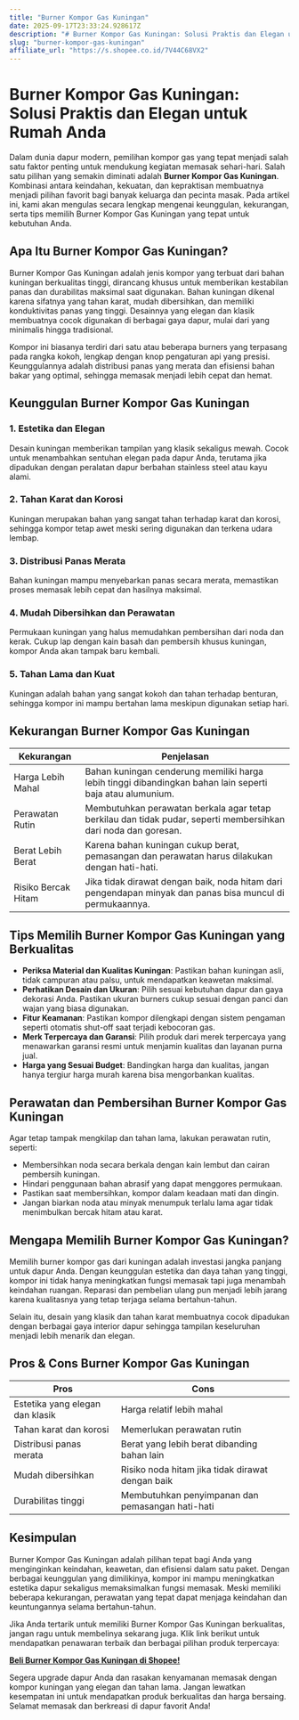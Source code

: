 ```yaml
---
title: "Burner Kompor Gas Kuningan"
date: 2025-09-17T23:33:24.928617Z
description: "# Burner Kompor Gas Kuningan: Solusi Praktis dan Elegan untuk Rumah Anda..."
slug: "burner-kompor-gas-kuningan"
affiliate_url: "https://s.shopee.co.id/7V44C68VX2"
---
```

# Burner Kompor Gas Kuningan: Solusi Praktis dan Elegan untuk Rumah Anda

Dalam dunia dapur modern, pemilihan kompor gas yang tepat menjadi salah satu faktor penting untuk mendukung kegiatan memasak sehari-hari. Salah satu pilihan yang semakin diminati adalah **Burner Kompor Gas Kuningan**. Kombinasi antara keindahan, kekuatan, dan kepraktisan membuatnya menjadi pilihan favorit bagi banyak keluarga dan pecinta masak. Pada artikel ini, kami akan mengulas secara lengkap mengenai keunggulan, kekurangan, serta tips memilih Burner Kompor Gas Kuningan yang tepat untuk kebutuhan Anda.

## Apa Itu Burner Kompor Gas Kuningan?

Burner Kompor Gas Kuningan adalah jenis kompor yang terbuat dari bahan kuningan berkualitas tinggi, dirancang khusus untuk memberikan kestabilan panas dan durabilitas maksimal saat digunakan. Bahan kuningan dikenal karena sifatnya yang tahan karat, mudah dibersihkan, dan memiliki konduktivitas panas yang tinggi. Desainnya yang elegan dan klasik membuatnya cocok digunakan di berbagai gaya dapur, mulai dari yang minimalis hingga tradisional.

Kompor ini biasanya terdiri dari satu atau beberapa burners yang terpasang pada rangka kokoh, lengkap dengan knop pengaturan api yang presisi. Keunggulannya adalah distribusi panas yang merata dan efisiensi bahan bakar yang optimal, sehingga memasak menjadi lebih cepat dan hemat.

## Keunggulan Burner Kompor Gas Kuningan

### 1. Estetika dan Elegan
Desain kuningan memberikan tampilan yang klasik sekaligus mewah. Cocok untuk menambahkan sentuhan elegan pada dapur Anda, terutama jika dipadukan dengan peralatan dapur berbahan stainless steel atau kayu alami.

### 2. Tahan Karat dan Korosi
Kuningan merupakan bahan yang sangat tahan terhadap karat dan korosi, sehingga kompor tetap awet meski sering digunakan dan terkena udara lembap.

### 3. Distribusi Panas Merata
Bahan kuningan mampu menyebarkan panas secara merata, memastikan proses memasak lebih cepat dan hasilnya maksimal.

### 4. Mudah Dibersihkan dan Perawatan
Permukaan kuningan yang halus memudahkan pembersihan dari noda dan kerak. Cukup lap dengan kain basah dan pembersih khusus kuningan, kompor Anda akan tampak baru kembali.

### 5. Tahan Lama dan Kuat
Kuningan adalah bahan yang sangat kokoh dan tahan terhadap benturan, sehingga kompor ini mampu bertahan lama meskipun digunakan setiap hari.

## Kekurangan Burner Kompor Gas Kuningan

| **Kekurangan** | **Penjelasan** |
|----------------|--------------|
| Harga Lebih Mahal | Bahan kuningan cenderung memiliki harga lebih tinggi dibandingkan bahan lain seperti baja atau alumunium. |
| Perawatan Rutin | Membutuhkan perawatan berkala agar tetap berkilau dan tidak pudar, seperti membersihkan dari noda dan goresan. |
| Berat Lebih Berat | Karena bahan kuningan cukup berat, pemasangan dan perawatan harus dilakukan dengan hati-hati. |
| Risiko Bercak Hitam | Jika tidak dirawat dengan baik, noda hitam dari pengendapan minyak dan panas bisa muncul di permukaannya. |

## Tips Memilih Burner Kompor Gas Kuningan yang Berkualitas

- **Periksa Material dan Kualitas Kuningan**: Pastikan bahan kuningan asli, tidak campuran atau palsu, untuk mendapatkan keawetan maksimal.
- **Perhatikan Desain dan Ukuran**: Pilih sesuai kebutuhan dapur dan gaya dekorasi Anda. Pastikan ukuran burners cukup sesuai dengan panci dan wajan yang biasa digunakan.
- **Fitur Keamanan**: Pastikan kompor dilengkapi dengan sistem pengaman seperti otomatis shut-off saat terjadi kebocoran gas.
- **Merk Terpercaya dan Garansi**: Pilih produk dari merek terpercaya yang menawarkan garansi resmi untuk menjamin kualitas dan layanan purna jual.
- **Harga yang Sesuai Budget**: Bandingkan harga dan kualitas, jangan hanya tergiur harga murah karena bisa mengorbankan kualitas.

## Perawatan dan Pembersihan Burner Kompor Gas Kuningan

Agar tetap tampak mengkilap dan tahan lama, lakukan perawatan rutin, seperti:

- Membersihkan noda secara berkala dengan kain lembut dan cairan pembersih kuningan.
- Hindari penggunaan bahan abrasif yang dapat menggores permukaan.
- Pastikan saat membersihkan, kompor dalam keadaan mati dan dingin.
- Jangan biarkan noda atau minyak menumpuk terlalu lama agar tidak menimbulkan bercak hitam atau karat.

## Mengapa Memilih Burner Kompor Gas Kuningan?

Memilih burner kompor gas dari kuningan adalah investasi jangka panjang untuk dapur Anda. Dengan keunggulan estetika dan daya tahan yang tinggi, kompor ini tidak hanya meningkatkan fungsi memasak tapi juga menambah keindahan ruangan. Reparasi dan pembelian ulang pun menjadi lebih jarang karena kualitasnya yang tetap terjaga selama bertahun-tahun.

Selain itu, desain yang klasik dan tahan karat membuatnya cocok dipadukan dengan berbagai gaya interior dapur sehingga tampilan keseluruhan menjadi lebih menarik dan elegan.

## Pros & Cons Burner Kompor Gas Kuningan

| **Pros** | **Cons** |
|----------------------|-------------------------|
| Estetika yang elegan dan klasik | Harga relatif lebih mahal |
| Tahan karat dan korosi | Memerlukan perawatan rutin |
| Distribusi panas merata | Berat yang lebih berat dibanding bahan lain |
| Mudah dibersihkan | Risiko noda hitam jika tidak dirawat dengan baik |
| Durabilitas tinggi | Membutuhkan penyimpanan dan pemasangan hati-hati |

## Kesimpulan

Burner Kompor Gas Kuningan adalah pilihan tepat bagi Anda yang menginginkan keindahan, keawetan, dan efisiensi dalam satu paket. Dengan berbagai keunggulan yang dimilikinya, kompor ini mampu meningkatkan estetika dapur sekaligus memaksimalkan fungsi memasak. Meski memiliki beberapa kekurangan, perawatan yang tepat dapat menjaga keindahan dan keuntungannya selama bertahun-tahun.

Jika Anda tertarik untuk memiliki Burner Kompor Gas Kuningan berkualitas, jangan ragu untuk membelinya sekarang juga. Klik link berikut untuk mendapatkan penawaran terbaik dan berbagai pilihan produk terpercaya:

**[Beli Burner Kompor Gas Kuningan di Shopee!](https://s.shopee.co.id/7V44C68VX2)**

Segera upgrade dapur Anda dan rasakan kenyamanan memasak dengan kompor kuningan yang elegan dan tahan lama. Jangan lewatkan kesempatan ini untuk mendapatkan produk berkualitas dan harga bersaing. Selamat memasak dan berkreasi di dapur favorit Anda!